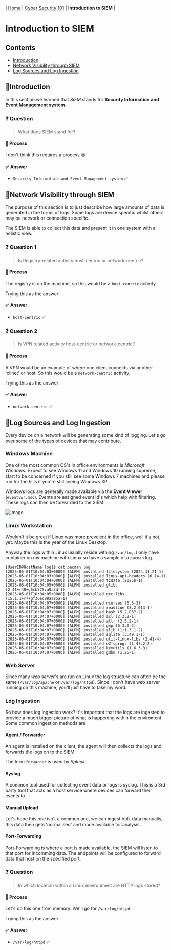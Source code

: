 | [Home](../README.md) | [Cyber Security 101](../README.md#cyber-security-101) | **Introduction to SIEM** |

# Introduction to SIEM

## Contents
- [Introduction](#introduction)
- [Network Visibility through SIEM](#network-visibility-through-siem)
- [Log Sources and Log Ingestion](#log-sources-and-log-ingestion)


## 📘Introduction
In this section we learned that _SIEM_ stands for  **Security Information and Event Management system**.

### ❓ Question

> What does SIEM stand for?

#### 🧪 Process

I don't think this requires a process 😉

#### ✅ Answer

- `Security Information and Event Management system` ✅



## 📘Network Visibility through SIEM

The purpose of this section is to just describe how large amounts of data is generated in the forms of logs. Some logs are device specific whilst others may be network or connection specific. 

The SIEM is able to collect this data and present it in one system with a holistic view.


### ❓ Question 1

> Is Registry-related activity host-centric or network-centric?

#### 🧪 Process

The registry is on the machine, so this would be a `host-centric` activity.

Trying this as the answer

#### ✅ Answer

- `host-centric` ✅


### ❓ Question 2

> Is VPN related activity host-centric or network-centric?

#### 🧪 Process

A VPN would be an example of where one client connects via another 'clinet' or host. So this would be a `network-centric` activity.

Trying this as the answer

#### ✅ Answer

- `network-centric` ✅



## 📘Log Sources and Log Ingestion

Every device on a network will be generating some kind of logging. Let's go over some of the types of devices that may contribute.

### Windows Machine

One of the most common OS's in office environments is _Microsoft Windows_. Expect to see Windows 11 and Windows 10 running supreme, start to be concerned if you still see some Windows 7 machines and please run for the hills if you're still seeing Windows XP.

Windows logs are generally made available via the **Event Viewer** (`eventvwr.msc`). Events are assigned event id's which help with filtering. These logs can then be forwarded to the SIEM.

![image](https://github.com/user-attachments/assets/52d54886-b3e9-4886-a04f-95b70ec75e90)


### Linux Workstation

Wouldn't it be great if Linux was more prevelent in the office, well it's not, yet. Maybe this is the year of the Linux Desktop. 

Anyway the logs within Linux usually reside withing `/var/log`. I only have container on my machine with Linux so have a sample of a `pacman` log.

```shell
[UserID@HostName log]$ cat pacman.log
[2025-05-01T10:04:03+0000] [ALPM] installed filesystem (2024.11.21-1)
[2025-05-01T10:04:03+0000] [ALPM] installed linux-api-headers (6.14-1)
[2025-05-01T10:04:04+0000] [ALPM] installed tzdata (2025b-1)
[2025-05-01T10:04:05+0000] [ALPM] installed glibc (2.41+r48+g5cb575ca9a3d-1)
[2025-05-01T10:04:05+0000] [ALPM] installed gcc-libs (15.1.1+r7+gf36ec88aa85a-1)
[2025-05-01T10:04:07+0000] [ALPM] installed ncurses (6.5-3)
[2025-05-01T10:04:07+0000] [ALPM] installed readline (8.2.013-1)
[2025-05-01T10:04:07+0000] [ALPM] installed bash (5.2.037-2)
[2025-05-01T10:04:07+0000] [ALPM] installed acl (2.3.2-1)
[2025-05-01T10:04:07+0000] [ALPM] installed attr (2.5.2-1)
[2025-05-01T10:04:07+0000] [ALPM] installed gmp (6.3.0-2)
[2025-05-01T10:04:07+0000] [ALPM] installed zlib (1:1.3.1-2)
[2025-05-01T10:04:07+0000] [ALPM] installed sqlite (3.49.1-1)
[2025-05-01T10:04:07+0000] [ALPM] installed util-linux-libs (2.41-4)
[2025-05-01T10:04:07+0000] [ALPM] installed e2fsprogs (1.47.2-2)
[2025-05-01T10:04:07+0000] [ALPM] installed keyutils (1.6.3-3)
[2025-05-01T10:04:07+0000] [ALPM] installed gdbm (1.25-1)                
```


### Web Server

Since many _web server_'s are run on Linux the log structure can often be the same (`/var/log/apache` or `/var/log/httpd`). Since I don't have web server running on this machine, you'll just have to take my word.

### Log Ingestion

So how does log ingestion work? It's important that the logs are ingested to provide a much bigger picture of what is happening within the enviroment. Some common ingestion methods are


#### Agent / Forwarder

An agent is installed on the client, the agent will then collects the logs and forwards the logs on to the SIEM. 

The term `forwarder` is used by _Splunk_.


#### Syslog

A common tool used  for collecting event data or logs is syslog. This is a 3rd party tool that acts as a host service where devices can forward their events to.


#### Manual Upload

Let's hope this one isn't a common one, we can ingest bulk data manually, this data then gets 'normalised' and made available for analysis.


#### Port-Forwarding

Port-Forwarding is where a port is made available, the SIEM will listen to that port for incomming data. The endpoints will be configured to forward data that host on the specified port.



### ❓ Question

> In which location within a Linux environment are HTTP logs stored?

#### 🧪 Process

Let's do this one from memory. We'll go for `/var/log/httpd`

Trying this as the answer

#### ✅ Answer

- `/var/log/httpd` ✅
